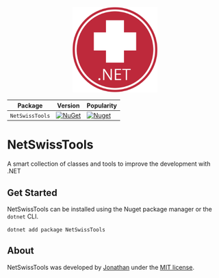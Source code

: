 <p align="center">
  <img src="https://raw.githubusercontent.com/KennyMack/NetSwissTools/main/.github/images/NetSwissToolsIcon.png" alt=".NET Swiss Tools icon" width="200px" />
</p>

| Package |  Version | Popularity |
| ------- | ----- | ----- |
| `NetSwissTools` | [![NuGet](https://img.shields.io/nuget/v/NetSwissTools.svg)](https://nuget.org/packages/NetSwissTools) | [![Nuget](https://img.shields.io/nuget/dt/NetSwissTools.svg)](https://nuget.org/packages/NetSwissTools) |

# NetSwissTools
A smart collection of classes and tools to improve the development with .NET

## Get Started
NetSwissTools can be installed using the Nuget package manager or the `dotnet` CLI.

```
dotnet add package NetSwissTools
```

## About
NetSwissTools was developed by [Jonathan](https://kennymack.github.io) under the [MIT license](LICENSE).

